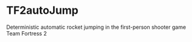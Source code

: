 # TF2autoJump
 Deterministic automatic rocket jumping in the first-person shooter game Team Fortress 2
